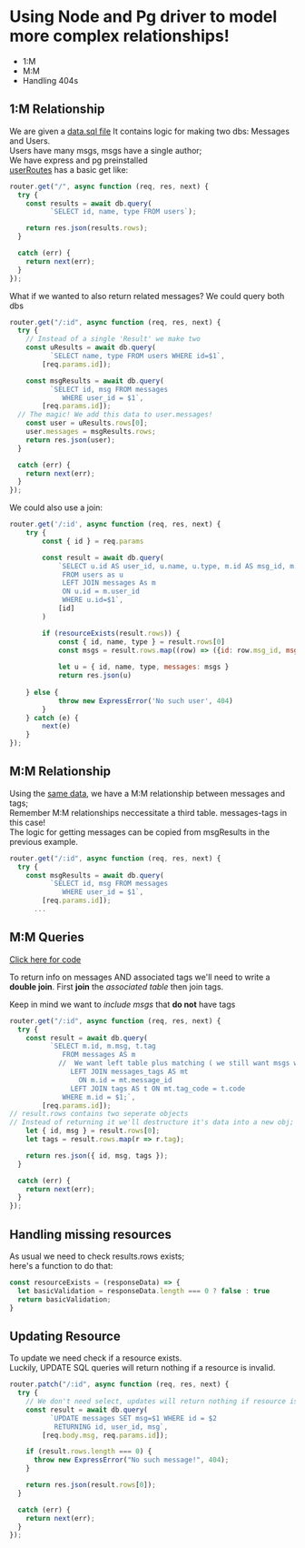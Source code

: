 # Using Node and Pg driver to model more complex relationships!
- 1:M
- M:M
- Handling 404s
## 1:M Relationship
We are given a [data.sql file](../demo/simple/data.sql)
It contains logic for making two dbs: Messages and Users.  
Users have many msgs, msgs have a single author;  
We have express and pg preinstalled  
[userRoutes](../demo/simple/routes/users.js) has a basic get like:
```js
router.get("/", async function (req, res, next) {
  try {
    const results = await db.query(
          `SELECT id, name, type FROM users`);

    return res.json(results.rows);
  }

  catch (err) {
    return next(err);
  }
});
```
What if we wanted to also return related messages? We could query both dbs
```js
router.get("/:id", async function (req, res, next) {
  try {
    // Instead of a single 'Result' we make two
    const uResults = await db.query(
          `SELECT name, type FROM users WHERE id=$1`,
        [req.params.id]);

    const msgResults = await db.query(
          `SELECT id, msg FROM messages 
             WHERE user_id = $1`,
        [req.params.id]);
  // The magic! We add this data to user.messages!
    const user = uResults.rows[0];
    user.messages = msgResults.rows;
    return res.json(user);
  }

  catch (err) {
    return next(err);
  }
});
```
We could also use a join:
```js
router.get('/:id', async function (req, res, next) {
	try {
		const { id } = req.params

		const result = await db.query(
			`SELECT u.id AS user_id, u.name, u.type, m.id AS msg_id, m.msg 
			 FROM users as u 
			 LEFT JOIN messages As m
			 ON u.id = m.user_id
			 WHERE u.id=$1`,
			[id]
		)

		if (resourceExists(result.rows)) {
			const { id, name, type } = result.rows[0]
			const msgs = result.rows.map((row) => ({id: row.msg_id, msg: row.msg}))
			
			let u = { id, name, type, messages: msgs }
			return res.json(u)
		
    } else {
			throw new ExpressError('No such user', 404)
		}
	} catch (e) {
		next(e)
	}
});
```
## M:M Relationship
Using the [same data](../demo/simple/data.sql), we have a M:M relationship between messages and tags;  
Remember M:M relationships neccessitate a third table. messages-tags in this case!  
The logic for getting messages can be copied from msgResults in the previous example. 
```js
router.get("/:id", async function (req, res, next) {
  try {
    const msgResults = await db.query(
          `SELECT id, msg FROM messages 
             WHERE user_id = $1`,
        [req.params.id]);
      ...
```
## M:M Queries
[Click here for code](../demo/simple/routes/messages.js)  

To return info on messages AND associated tags we'll need to write a **double join**. 
First **join** the *associated table* then join tags.  

Keep in mind we want to *include msgs* that **do not** have tags  

```js
router.get("/:id", async function (req, res, next) {
  try {
    const result = await db.query(
          `SELECT m.id, m.msg, t.tag
             FROM messages AS m
            //  We want left table plus matching ( we still want msgs without tags)
               LEFT JOIN messages_tags AS mt 
                 ON m.id = mt.message_id
               LEFT JOIN tags AS t ON mt.tag_code = t.code
             WHERE m.id = $1;`,
        [req.params.id]);
// result.rows contains two seperate objects 
// Instead of returning it we'll destructure it's data into a new obj;
    let { id, msg } = result.rows[0];
    let tags = result.rows.map(r => r.tag);

    return res.json({ id, msg, tags });
  }

  catch (err) {
    return next(err);
  }
});
```
## Handling missing resources
As usual we need to check results.rows exists;  
here's a function to do that:
```js
const resourceExists = (responseData) => {
  let basicValidation = responseData.length === 0 ? false : true
  return basicValidation;
}
```
## Updating Resource
To update we need check if a resource exists.  
Luckily, UPDATE SQL queries will return nothing if a resource is invalid.  
```js
router.patch("/:id", async function (req, res, next) {
  try {
    // We don't need select, updates will return nothing if resource is invalid
    const result = await db.query(
          `UPDATE messages SET msg=$1 WHERE id = $2
           RETURNING id, user_id, msg`,
        [req.body.msg, req.params.id]);

    if (result.rows.length === 0) {
      throw new ExpressError("No such message!", 404);
    }

    return res.json(result.rows[0]);
  }

  catch (err) {
    return next(err);
  }
});
```